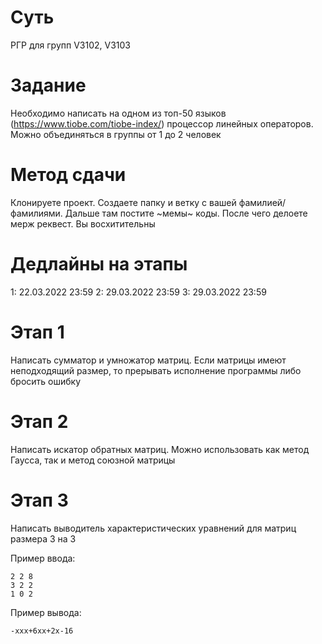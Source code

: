 # Суть
РГР для групп V3102, V3103

# Задание
Необходимо написать на одном из топ-50 языков (https://www.tiobe.com/tiobe-index/) процессор линейных операторов. Можно объединяться в группы от 1 до 2 человек

# Метод сдачи
Клонируете проект. Создаете папку и ветку с вашей фамилией/фамилиями. Дальше там постите ~мемы~ коды. После чего делоете мерж реквест. Вы восхитительны  

# Дедлайны на этапы
1: 22.03.2022 23:59
2: 29.03.2022 23:59
3: 29.03.2022 23:59

# Этап 1
Написать сумматор и умножатор матриц. Если матрицы имеют неподходящий размер, то прерывать исполнение программы либо бросить ошибку

# Этап 2
Написать искатор обратных матриц. Можно использовать как метод Гаусса, так и метод союзной матрицы

# Этап 3
Написать выводитель характеристических уравнений для матриц размера 3 на 3

Пример ввода: 
```
2 2 8
3 2 2
1 0 2
```

Пример вывода: 
```
-xxx+6xx+2x-16
```


